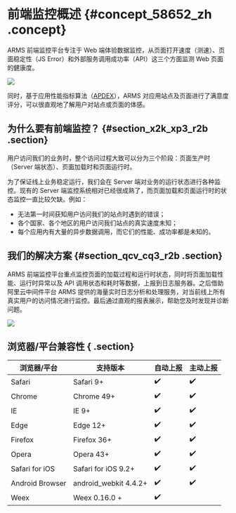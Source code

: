 # 前端监控概述 {#concept_58652_zh .concept}

ARMS 前端监控平台专注于 Web 端体验数据监控，从页面打开速度（测速）、页面稳定性（JS Error）和外部服务调用成功率（API）这三个方面监测 Web 页面的健康度。

![](http://static-aliyun-doc.oss-cn-hangzhou.aliyuncs.com/assets/img/152257/156756309843324_zh-CN.png) 

同时，基于应用性能指标算法（[APDEX](http://www.apdex.org/)），ARMS 对应用站点及页面进行了满意度评分，可以很直观地了解用户对站点或页面的体感。

## 为什么要有前端监控？ {#section_x2k_xp3_r2b .section}

用户访问我们的业务时，整个访问过程大致可以分为三个阶段：页面生产时（Server 端状态）、页面加载时和页面运行时。

为了保证线上业务稳定运行，我们会在 Server 端对业务的运行状态进行各种监控。现有的 Server 端监控系统相对已经很成熟了，而页面加载和页面运行时的状态监控一直比较欠缺。例如：

-   无法第一时间获知用户访问我们的站点时遇到的错误；
-   各个国家、各个地区的用户访问我们站点的真实速度未知；
-   每个应用内有大量的异步数据调用，而它们的性能、成功率都是未知的。

## 我们的解决方案 {#section_qcv_cq3_r2b .section}

ARMS 前端监控平台重点监控页面的加载过程和运行时状态，同时将页面加载性能、运行时异常以及 API 调用状态和耗时等数据，上报到日志服务器。之后借助阿里云中间件平台 ARMS 提供的海量实时日志分析和处理服务，对当前线上所有真实用户的访问情况进行监控。最后通过直观的报表展示，帮助您及时发现并诊断问题。

![](http://static-aliyun-doc.oss-cn-hangzhou.aliyuncs.com/assets/img/152257/156756309843325_zh-CN.png) 

## 浏览器/平台兼容性 { .section}

|浏览器/平台|支持版本|自动上报|主动上报|
|------|----|----|----|
|Safari|Safari 9+|✔️|✔️|
|Chrome|Chrome 49+|✔️|✔️|
|IE|IE 9+|✔️|✔️|
|Edge|Edge 12+|✔️|✔️|
|Firefox|Firefox 36+|✔️|✔️|
|Opera|Opera 43+|✔️|✔️|
|Safari for iOS|Safari for iOS 9.2+|✔️|✔️|
|Android Browser|android\_webkit 4.4.2+|✔️|✔️|
|Weex|Weex 0.16.0 +|✔️|


